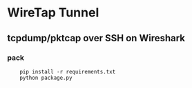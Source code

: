 # WireTap Tunnel
## tcpdump/pktcap over SSH on Wireshark







### pack
```
    pip install -r requirements.txt
    python package.py
```

